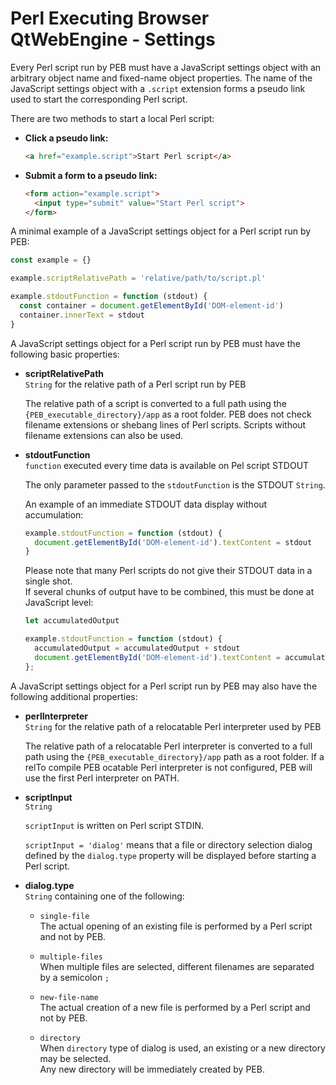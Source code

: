 # Perl Executing Browser QtWebEngine - Settings

Every Perl script run by PEB must have a JavaScript settings object with an arbitrary object name and fixed-name object properties. The name of the JavaScript settings object with a ``.script`` extension forms a pseudo link used to start the corresponding Perl script.  

There are two methods to start a local Perl script:  

* **Click a pseudo link:**  
  ```html
  <a href="example.script">Start Perl script</a>
  ```

* **Submit a form to a pseudo link:**  

  ```html
  <form action="example.script">
    <input type="submit" value="Start Perl script">
  </form>
  ```

A minimal example of a JavaScript settings object for a Perl script run by PEB:  

```javascript
const example = {}

example.scriptRelativePath = 'relative/path/to/script.pl'

example.stdoutFunction = function (stdout) {
  const container = document.getElementById('DOM-element-id')
  container.innerText = stdout
}
```

A JavaScript settings object for a Perl script run by PEB must have the following basic properties:

* **scriptRelativePath**  
  ``String`` for the relative path of a Perl script run by PEB  

  The relative path of a script is converted to a full path using the ``{PEB_executable_directory}/app`` as a root folder. PEB does not check filename extensions or shebang lines of Perl scripts. Scripts without filename extensions can also be used.  

* **stdoutFunction**  
  ``function`` executed every time data is available on Pel script STDOUT  

  The only parameter passed to the ``stdoutFunction`` is the STDOUT ``String``.  

  An example of an immediate STDOUT data display without accumulation:

  ```javascript
  example.stdoutFunction = function (stdout) {
    document.getElementById('DOM-element-id').textContent = stdout
  }
  ```

  Please note that many Perl scripts do not give their STDOUT data in a single shot.  
  If several chunks of output have to be combined, this must be done at JavaScript level:  

  ```javascript
  let accumulatedOutput

  example.stdoutFunction = function (stdout) {
    accumulatedOutput = accumulatedOutput + stdout
    document.getElementById('DOM-element-id').textContent = accumulatedOutput
  };
  ```

A JavaScript settings object for a Perl script run by PEB may also have the following additional properties:

* **perlInterpreter**  
  ``String`` for the relative path of a relocatable Perl interpreter used by PEB  

  The relative path of a relocatable Perl interpreter is converted to a full path using the ``{PEB_executable_directory}/app`` path as a root folder. If a relTo compile PEB ocatable Perl interpreter is not configured, PEB will use the first Perl interpreter on PATH.  

* **scriptInput**  
  ``String``  

  ``scriptInput`` is written on Perl script STDIN.  

  ``scriptInput = 'dialog'`` means that a file or directory selection dialog defined by the ``dialog.type`` property will be displayed before starting a Perl script.

* **dialog.type**  
  ``String`` containing one of the following:

  * ``single-file``  
  The actual opening of an existing file is performed by a Perl script and not by PEB.  

  * ``multiple-files``  
  When multiple files are selected, different filenames are separated by a semicolon ``;``  

  * ``new-file-name``  
  The actual creation of a new file is performed by a Perl script and not by PEB.  

  * ``directory``  
  When ``directory`` type of dialog is used, an existing or a new directory may be selected.  
  Any new directory will be immediately created by PEB.
